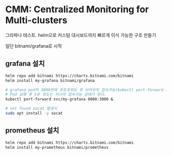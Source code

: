 # CMM: Centralized Monitoring for Multi-clusters

그라파나 테스트. helm으로 커스텀 대시보드까지 빠르게 이식 가능한 구조 만들기

일단 bitnami/grafana로 시작

## grafana 설치

```sh
helm repo add bitnami https://charts.bitnami.com/bitnami
helm install my-grafana bitnami/grafana

# grafana pod의 3000번에 포트포워딩 후 브라우저 접속가능(kubectl port-forward 커맨드, ingress, k9s 포트포워딩 등 사용)
# Pod 실행 후 5분 정도는 지나야 접속가능 상태가 된다.
kubectl port-forward svc/my-grafana 8080:3000 &

# not found socat 발생시
sudo apt install -y socat
```

## prometheus 설치

```sh
helm repo add bitnami https://charts.bitnami.com/bitnami
helm install my-prometheus bitnami/prometheus


```
